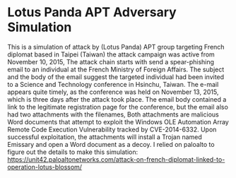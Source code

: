 #  Lotus Panda APT Adversary Simulation

This is a simulation of attack by (Lotus Panda) APT group targeting French diplomat based in Taipei (Taiwan) the attack campaign was active from November 10, 2015, The attack chain starts with send a spear-phishing email to an individual at the French Ministry of Foreign Affairs. The subject and the body of the email suggest the targeted individual had been invited to a Science and Technology conference in Hsinchu, Taiwan. The e-mail appears quite timely, as the conference was held on November 13, 2015, which is three days after the attack took place. The email body contained a link to the legitimate registration page for the conference, but the email also had two attachments with the filenames, Both attachments are malicious Word documents that attempt to exploit the Windows OLE Automation Array Remote Code Execution Vulnerability tracked by CVE-2014-6332. Upon successful exploitation, the attachments will install a Trojan named Emissary and open a Word document as a decoy. I relied on paloalto to figure out the details to make this simulation: https://unit42.paloaltonetworks.com/attack-on-french-diplomat-linked-to-operation-lotus-blossom/



